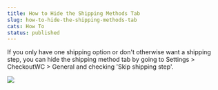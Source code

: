 ```yaml
---
title: How to Hide the Shipping Methods Tab
slug: how-to-hide-the-shipping-methods-tab
cats: How To
status: published
---
```



  <p>
    If you only have one shipping option or don't otherwise want a shipping step, you can hide the shipping method tab by going to Settings &gt; CheckoutWC &gt; General and checking 'Skip shipping step'.
  </p>
  <p>
    <img src="https://s3.amazonaws.com/helpscout.net/docs/assets/5bdde2822c7d3a01757ac42e/images/5ef50b1304286306f805c828/file-HMnWQlx23Y.png" />
  </p>
  <script src="https://gist.github.com/clifgriffin/2640a89a57d0e60cac8dee25138cb1a1.js" type="text/javascript"></script>
